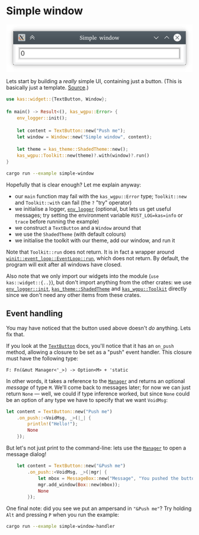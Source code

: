 # Simple window

![Simple window](screenshots/simple-window.png)

Lets start by building a *really* simple UI, containing just a button.
(This is basically just a template. [Source](https://github.com/kas-gui/tutorials/blob/master/examples/counter.rs).)

```rust
use kas::widget::{TextButton, Window};

fn main() -> Result<(), kas_wgpu::Error> {
    env_logger::init();

    let content = TextButton::new("Push me");
    let window = Window::new("Simple window", content);

    let theme = kas_theme::ShadedTheme::new();
    kas_wgpu::Toolkit::new(theme)?.with(window)?.run()
}
```

```sh
cargo run --example simple-window
```

Hopefully that is clear enough? Let me explain anyway:

-   our `main` function may fail with the `kas_wgpu::Error` type; `Toolkit::new`
    and `Toolkit::with` can fail (the `?` "try" operator)
-   we initialise a logger, [`env_logger`] (optional,
    but lets us get useful messages; try setting the environment variable
    `RUST_LOG=kas=info` or `trace` before running the example)
-   we construct a `TextButton` and a `Window` around that
-   we use the `ShadedTheme` (with default colours)
-   we initialise the toolkit with our theme, add our window, and run it

Note that `Toolkit::run` does not return. It is in fact a wrapper around
[`winit::event_loop::EventLoop::run`], which does not return.
By default, the program will exit after all windows have closed.

Also note that we only import our widgets into the module (`use kas::widget::{..}`),
but don't import anything from the other crates: we use [`env_logger::init`],
[`kas_theme::ShadedTheme`] and [`kas_wgpu::Toolkit`] directly since we don't need
any other items from these crates.

## Event handling

You may have noticed that the button used above doesn't *do* anything. Lets fix
that.

If you look at the [`TextButton`] docs, you'll notice that it has an `on_push`
method, allowing a closure to be set as a "push" event handler. This closure
must have the following type:
```
F: Fn(&mut Manager<'_>) -> Option<M> + 'static
```
In other words, it takes a reference to the [`Manager`] and returns an optional
*message* of type `M`. We'll come back to messages later; for now we can just
return `None` — well, we could if type inference worked, but since `None` could
be an option of any type we have to specify that we want `VoidMsg`:
```rust
let content = TextButton::new("Push me")
    .on_push::<VoidMsg, _>(|_| {
        println!("Hello!");
        None
    });
```

But let's not just print to the command-line: lets use the [`Manager`] to open
a message dialog!
```rust
    let content = TextButton::new("&Push me")
        .on_push::<VoidMsg, _>(|mgr| {
            let mbox = MessageBox::new("Message", "You pushed the button.");
            mgr.add_window(Box::new(mbox));
            None
        });
```

One final note: did you see we put an ampersand in `"&Push me"`? Try holding
`Alt` and pressing `P` when you run the example:

```sh
cargo run --example simple-window-handler
```

[`env_logger`]: https://docs.rs/env_logger
[`winit::event_loop::EventLoop::run`]: https://docs.rs/winit/0.24/winit/event_loop/struct.EventLoop.html#method.run
[`env_logger::init`]: https://docs.rs/env_logger/0.8/env_logger/fn.init.html
[`kas_theme::ShadedTheme`]: https://docs.rs/kas-theme/latest/kas_theme/struct.ShadedTheme.html
[`kas_wgpu::Toolkit`]: https://docs.rs/kas-wgpu/latest/kas_wgpu/struct.Toolkit.html
[`TextButton`]: https://docs.rs/kas/latest/kas/widget/struct.TextButton.html
[`Manager`]: https://docs.rs/kas/latest/kas/event/struct.Manager.html
